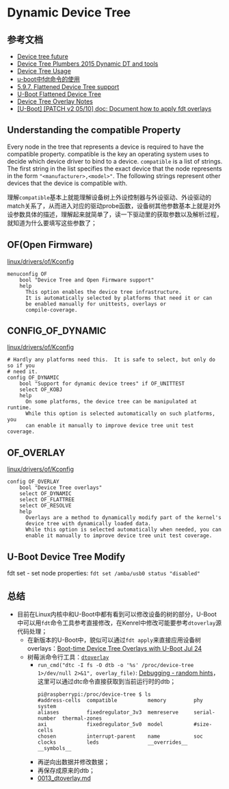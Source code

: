 # Dynamic Device Tree

## 参考文档

* [Device tree future](https://elinux.org/Device_tree_future#Material_to_review_before_the_conference)
* [Device Tree Plumbers 2015 Dynamic DT and tools](https://elinux.org/images/f/fa/Plumbers_2015_dt_DT-plumbers-2015.pdf)
* [Device Tree Usage](https://elinux.org/Device_Tree_Usage)
* [u-boot中fdt命令的使用](https://blog.csdn.net/voice_shen/article/details/7441894)
* [5.9.7. Flattened Device Tree support](https://www.denx.de/wiki/DULG/UBootCmdFDT)
* [U-Boot Flattened Device Tree](https://xilinx-wiki.atlassian.net/wiki/spaces/A/pages/18841676/U-Boot+Flattened+Device+Tree)
* [Device Tree Overlay Notes](https://www.kernel.org/doc/Documentation/devicetree/overlay-notes.txt)
* [[U-Boot] [PATCH v2 05/10] doc: Document how to apply fdt overlays](https://lists.denx.de/pipermail/u-boot/2017-August/302273.html)

## Understanding the compatible Property

Every node in the tree that represents a device is required to have the compatible property. compatible is the key an operating system uses to decide which device driver to bind to a device. `compatible` is a list of strings. The first string in the list specifies the exact device that the node represents in the form `"<manufacturer>,<model>"`. The following strings represent other devices that the device is compatible with.

理解`compatible`基本上就能理解设备树上外设控制器与外设驱动、外设驱动的match关系了，从而进入对应的驱动probe函数，设备树其他参数基本上就是对外设参数具体的描述，理解起来就简单了，读一下驱动里的获取参数以及解析过程，就知道为什么要填写这些参数了；

## OF(Open Firmware)

[linux/drivers/of/Kconfig](https://github.com/torvalds/linux/blob/master/drivers/of/Kconfig)

```Kconfig
menuconfig OF
    bool "Device Tree and Open Firmware support"
    help
      This option enables the device tree infrastructure.
      It is automatically selected by platforms that need it or can
      be enabled manually for unittests, overlays or
      compile-coverage.
```

## CONFIG_OF_DYNAMIC

[linux/drivers/of/Kconfig](https://github.com/torvalds/linux/blob/master/drivers/of/Kconfig)

```
# Hardly any platforms need this.  It is safe to select, but only do so if you
# need it.
config OF_DYNAMIC
    bool "Support for dynamic device trees" if OF_UNITTEST
    select OF_KOBJ
    help
      On some platforms, the device tree can be manipulated at runtime.
      While this option is selected automatically on such platforms, you
      can enable it manually to improve device tree unit test coverage.
```

## OF_OVERLAY

[linux/drivers/of/Kconfig](https://github.com/torvalds/linux/blob/master/drivers/of/Kconfig)

```
config OF_OVERLAY
    bool "Device Tree overlays"
    select OF_DYNAMIC
    select OF_FLATTREE
    select OF_RESOLVE
    help
      Overlays are a method to dynamically modify part of the kernel's
      device tree with dynamically loaded data.
      While this option is selected automatically when needed, you can
      enable it manually to improve device tree unit test coverage.
```

## U-Boot Device Tree Modify

fdt set - set node properties: `fdt set /amba/usb0 status "disabled"`

## 总结

* 目前在Linux内核中和U-Boot中都有看到可以修改设备的树的部分，U-Boot中可以用`fdt`命令工具参考直接修改，在Kenrel中修改可能要参考`dtoverlay`源代码处理；
  * 在新版本的U-Boot中，貌似可以通过`fdt apply`来直接应用设备树overlays：[Boot-time Device Tree Overlays with U-Boot Jul 24](http://irq5.io/2018/07/24/boot-time-device-tree-overlays-with-u-boot/)
  * 树莓派命令行工具：[`dtoverlay`](https://github.com/raspberrypi/userland/tree/master/host_applications/linux/apps/dtoverlay)
    * `run_cmd("dtc -I fs -O dtb -o '%s' /proc/device-tree 1>/dev/null 2>&1", overlay_file)`: [Debugging - random hints](https://elinux.org/Device_Tree_Reference)，这里可以通过dtc命令直接获取到当前运行时的dtb；
      ```
      pi@raspberrypi:/proc/device-tree $ ls
      #address-cells  compatible          memory         phy            system
      aliases         fixedregulator_3v3  memreserve     serial-number  thermal-zones
      axi             fixedregulator_5v0  model          #size-cells
      chosen          interrupt-parent    name           soc
      clocks          leds                __overrides__  __symbols__
      ```
    * 再逆向出数据并修改数据；
    * 再保存成原来的dtb；
    * [0013_dtoverlay.md](0013_dtoverlay.md)